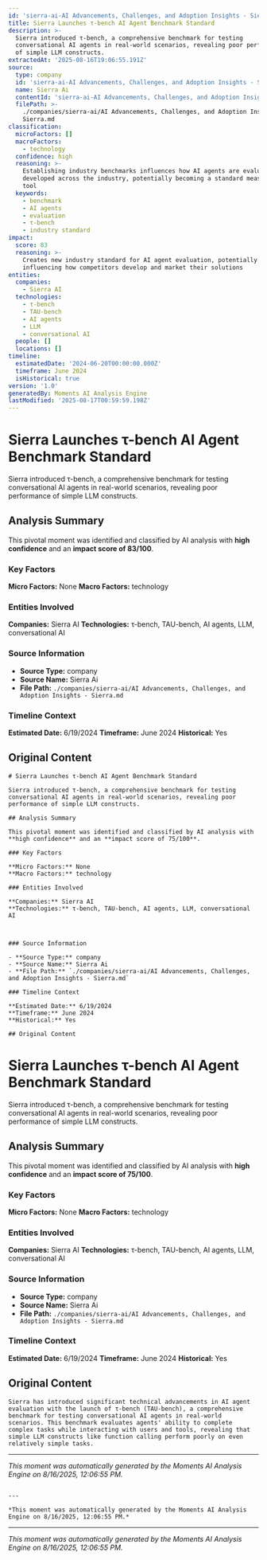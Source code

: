 ```yaml
---
id: 'sierra-ai-AI Advancements, Challenges, and Adoption Insights - Sierra-moment-2'
title: Sierra Launches τ-bench AI Agent Benchmark Standard
description: >-
  Sierra introduced τ-bench, a comprehensive benchmark for testing
  conversational AI agents in real-world scenarios, revealing poor performance
  of simple LLM constructs.
extractedAt: '2025-08-16T19:06:55.191Z'
source:
  type: company
  id: 'sierra-ai-AI Advancements, Challenges, and Adoption Insights - Sierra'
  name: Sierra Ai
  contentId: 'sierra-ai-AI Advancements, Challenges, and Adoption Insights - Sierra'
  filePath: >-
    ./companies/sierra-ai/AI Advancements, Challenges, and Adoption Insights -
    Sierra.md
classification:
  microFactors: []
  macroFactors:
    - technology
  confidence: high
  reasoning: >-
    Establishing industry benchmarks influences how AI agents are evaluated and
    developed across the industry, potentially becoming a standard measurement
    tool
  keywords:
    - benchmark
    - AI agents
    - evaluation
    - τ-bench
    - industry standard
impact:
  score: 83
  reasoning: >-
    Creates new industry standard for AI agent evaluation, potentially
    influencing how competitors develop and market their solutions
entities:
  companies:
    - Sierra AI
  technologies:
    - τ-bench
    - TAU-bench
    - AI agents
    - LLM
    - conversational AI
  people: []
  locations: []
timeline:
  estimatedDate: '2024-06-20T00:00:00.000Z'
  timeframe: June 2024
  isHistorical: true
version: '1.0'
generatedBy: Moments AI Analysis Engine
lastModified: '2025-08-17T00:59:59.198Z'
---
```

# Sierra Launches τ-bench AI Agent Benchmark Standard

Sierra introduced τ-bench, a comprehensive benchmark for testing conversational AI agents in real-world scenarios, revealing poor performance of simple LLM constructs.

## Analysis Summary

This pivotal moment was identified and classified by AI analysis with **high confidence** and an **impact score of 83/100**.

### Key Factors

**Micro Factors:** None
**Macro Factors:** technology

### Entities Involved

**Companies:** Sierra AI
**Technologies:** τ-bench, TAU-bench, AI agents, LLM, conversational AI



### Source Information

- **Source Type:** company
- **Source Name:** Sierra Ai
- **File Path:** `./companies/sierra-ai/AI Advancements, Challenges, and Adoption Insights - Sierra.md`

### Timeline Context

**Estimated Date:** 6/19/2024
**Timeframe:** June 2024
**Historical:** Yes

## Original Content

```
# Sierra Launches τ-bench AI Agent Benchmark Standard

Sierra introduced τ-bench, a comprehensive benchmark for testing conversational AI agents in real-world scenarios, revealing poor performance of simple LLM constructs.

## Analysis Summary

This pivotal moment was identified and classified by AI analysis with **high confidence** and an **impact score of 75/100**.

### Key Factors

**Micro Factors:** None
**Macro Factors:** technology

### Entities Involved

**Companies:** Sierra AI
**Technologies:** τ-bench, TAU-bench, AI agents, LLM, conversational AI



### Source Information

- **Source Type:** company
- **Source Name:** Sierra Ai
- **File Path:** `./companies/sierra-ai/AI Advancements, Challenges, and Adoption Insights - Sierra.md`

### Timeline Context

**Estimated Date:** 6/19/2024
**Timeframe:** June 2024
**Historical:** Yes

## Original Content

```
# Sierra Launches τ-bench AI Agent Benchmark Standard

Sierra introduced τ-bench, a comprehensive benchmark for testing conversational AI agents in real-world scenarios, revealing poor performance of simple LLM constructs.

## Analysis Summary

This pivotal moment was identified and classified by AI analysis with **high confidence** and an **impact score of 75/100**.

### Key Factors

**Micro Factors:** None
**Macro Factors:** technology

### Entities Involved

**Companies:** Sierra AI
**Technologies:** τ-bench, TAU-bench, AI agents, LLM, conversational AI



### Source Information

- **Source Type:** company
- **Source Name:** Sierra Ai
- **File Path:** `./companies/sierra-ai/AI Advancements, Challenges, and Adoption Insights - Sierra.md`

### Timeline Context

**Estimated Date:** 6/19/2024
**Timeframe:** June 2024
**Historical:** Yes

## Original Content

```
Sierra has introduced significant technical advancements in AI agent evaluation with the launch of τ-bench (TAU-bench), a comprehensive benchmark for testing conversational AI agents in real-world scenarios. This benchmark evaluates agents' ability to complete complex tasks while interacting with users and tools, revealing that simple LLM constructs like function calling perform poorly on even relatively simple tasks.
```

---

*This moment was automatically generated by the Moments AI Analysis Engine on 8/16/2025, 12:06:55 PM.*

```

---

*This moment was automatically generated by the Moments AI Analysis Engine on 8/16/2025, 12:06:55 PM.*

```

---

*This moment was automatically generated by the Moments AI Analysis Engine on 8/16/2025, 12:06:55 PM.*
